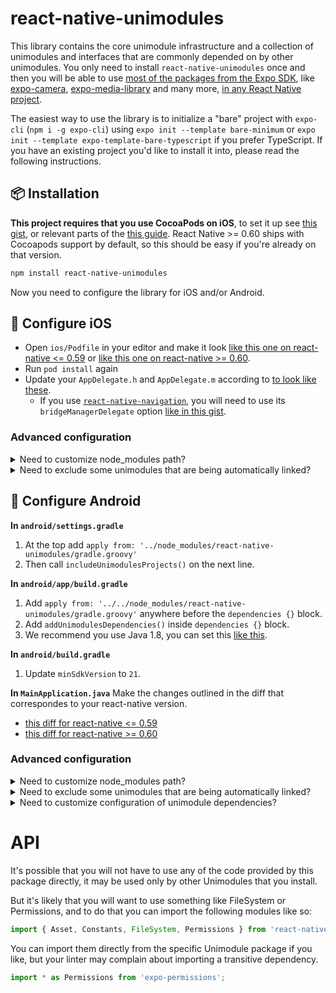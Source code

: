 # react-native-unimodules

This library contains the core unimodule infrastructure and a collection of unimodules and interfaces that are commonly depended on by other unimodules. You only need to install `react-native-unimodules` once and then you will be able to use [most of the packages from the Expo SDK](https://docs.expo.io/versions/latest/bare/unimodules-full-list/), like [expo-camera](https://docs.expo.io/versions/latest/sdk/camera/), [expo-media-library](https://docs.expo.io/versions/latest/sdk/media-library/) and many more, [in any React Native project](https://blog.expo.io/you-can-now-use-expo-apis-in-any-react-native-app-7c3a93041331).

The easiest way to use the library is to initialize a "bare" project with `expo-cli` (`npm i -g expo-cli`) using `expo init --template bare-minimum` or `expo init --template expo-template-bare-typescript` if you prefer TypeScript. If you have an existing project you'd like to install it into, please read the following instructions.

## 📦 Installation

**This project requires that you use CocoaPods on iOS**, to set it up see [this gist](https://gist.github.com/brentvatne/b0ea11a36dc423e441b7d36e36eb5a26), or relevant parts of the [this guide](https://facebook.github.io/react-native/docs/integration-with-existing-apps#3-install-cocoapods). React Native >= 0.60 ships with Cocoapods support by default, so this should be easy if you're already on that version.

```bash
npm install react-native-unimodules
```

Now you need to configure the library for iOS and/or Android.

## 🍎 Configure iOS

- Open `ios/Podfile` in your editor and make it look [like this one on react-native <= 0.59](https://gist.github.com/sjchmiela/6c079f2173938a9a61a7c6f053c45000) or [like this one on react-native >= 0.60](https://gist.github.com/brentvatne/d093e440698404803bd9c29d962949b0/revisions#diff-4a25b996826623c4a3a4910f47f10c30).
- Run `pod install` again
- Update your `AppDelegate.h` and `AppDelegate.m` according to [to look like these](https://gist.github.com/brentvatne/1ece8c32a3c5c9d0ac3a470460c65603).
  - If you use [`react-native-navigation`](https://github.com/wix/react-native-navigation), you will need to use its `bridgeManagerDelegate` option [like in this gist](https://gist.github.com/brentvatne/67909ec442121de22c9b81c629a99aa6).

### Advanced configuration

<details><summary>Need to customize node_modules path?</summary>
<p>

If you need to customize the path to node_modules, for example because you are using yarn workspaces, then you can pass in a param for this: `use_unimodules!(modules_paths: ['./path/to/node_modules'])`

</p>
</details>

<details><summary>Need to exclude some unimodules that are being automatically linked?</summary> 
<p>

If you need to exclude some of the unimodules that you are not using but they got installed by your other dependencies (like `expo`), then you can pass in `exclude` param for this. For example, if you want to exclude `expo-face-detector`, you may want to use this: `use_unimodules!(exclude: ['expo-face-detector'])`

</p>
</details>

## 🤖 Configure Android

**In `android/settings.gradle`**

1. At the top add `apply from: '../node_modules/react-native-unimodules/gradle.groovy'`
1. Then call `includeUnimodulesProjects()` on the next line.

**In `android/app/build.gradle`**

1. Add `apply from: '../../node_modules/react-native-unimodules/gradle.groovy'` anywhere before the `dependencies {}` block.
1. Add `addUnimodulesDependencies()` inside `dependencies {}` block.
1. We recommend you use Java 1.8, you can set this [like this](https://github.com/expo/expo/commit/e175f870418fc69e8c129168118264439d73d7cc).

**In `android/build.gradle`**

1. Update `minSdkVersion` to `21`.

**In `MainApplication.java`**
Make the changes outlined in the diff that correspondes to your react-native version.

- [this diff for react-native <= 0.59](https://gist.github.com/mczernek/0670ec16ca6071796853a66d589b49a5/revisions#diff-a2e7ff8a82f1c4be06f8b8163f2afefa)
- [this diff for react-native >= 0.60](https://gist.github.com/mczernek/9de9e184abc430e9e3508d26738c8a14/revisions#diff-a2e7ff8a82f1c4be06f8b8163f2afefa)

### Advanced configuration

<details><summary>Need to customize node_modules path?</summary>
<p>

If you need to customize the path to node_modules, for example because you are using yarn workspaces, then you can pass in a param `modulesPaths` for both of these functions: `includeUnimodulesProjects([modulesPaths: ['./path/to/node_modules']])`, `addUnimodulesDependencies([modulesPaths: ['./path/to/node_modules']])`

</p>
</details>

<details><summary>Need to exclude some unimodules that are being automatically linked?</summary>
<p>

If you need to exclude some of the unimodules that you are not using but they got installed by your other dependencies (like `expo`), then you can pass in `exclude` param for this. For example, if you want to exclude `expo-face-detector`, you may want to use this: `addUnimodulesDependencies([exclude: ['expo-face-detector']])`

</p>
</details>

<details><summary>Need to customize configuration of unimodule dependencies?</summary>
<p>

You can also customize the configuration of the unimodules dependencies (the default is `implementation`, if you're using Gradle older than 3.0, you will need to set `configuration: "compile"` in `addUnimodulesDependencies`, like: `addUnimodulesDependencies([configuration: "compile"])`)

</p>
</details>

# API

It's possible that you will not have to use any of the code provided by this package directly, it may be used only by other Unimodules that you install.

But it's likely that you will want to use something like FileSystem or Permissions, and to do that you can import the following modules like so:

```js
import { Asset, Constants, FileSystem, Permissions } from 'react-native-unimodules';
```

You can import them directly from the specific Unimodule package if you like, but your linter may complain about importing a transitive dependency.

```js
import * as Permissions from 'expo-permissions';
```
